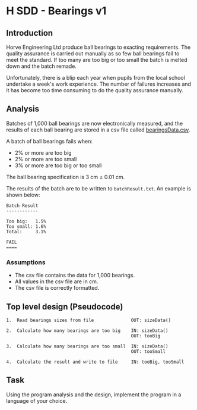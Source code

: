 # H SDD - Bearings v1


## Introduction

Horve Engineering Ltd produce ball bearings to exacting requirements.  The quality assurance is carried out manually as so few ball bearings fail to meet the standard.  If too many are too big or too small the batch is melted down and the batch remade.

Unfortunately, there is a blip each year when pupils from the local school undertake a week's work experience.  The number of failures increases and it has become too time consuming to do the quality assurance manually.


## Analysis

Batches of 1,000 ball bearings are now electronically measured, and the results of each ball bearing are stored in a csv file called [bearingsData.csv](assets/bearingsData.csv "Download file").

A batch of ball bearings fails when:

* 2% or more are too big
* 2% or more are too small
* 3% or more are too big or too small

The ball bearing specification is 3 cm ± 0.01 cm.

The results of the batch are to be written to `batchResult.txt`.  An example is shown below:

```
Batch Result
------------

Too big:   1.5%
Too small: 1.6%
Total:     3.1%

FAIL
====
```


### Assumptions

* The csv file contains the data for 1,000 bearings.
* All values in the csv file are in cm.
* The csv file is correctly formatted.


## Top level design (Pseudocode)

```
1.  Read bearings sizes from file              OUT: sizeData()

2.  Calculate how many bearings are too big    IN: sizeData()
                                               OUT: tooBig 

3.  Calculate how many bearings are too small  IN: sizeData()
                                               OUT: tooSmall
											  
4.  Calculate the result and write to file     IN: tooBig, tooSmall							  
```

## Task

Using the program analysis and the design, implement the program in a language of your choice.
